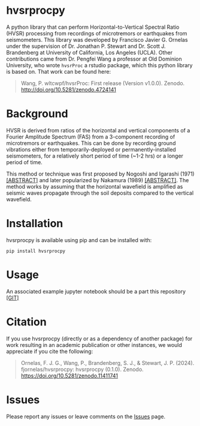 # hvsrprocpy

A python library that can perform Horizontal-to-Vertical Spectral 
Ratio (HVSR) processing from recordings of microtremors or earthquakes from
seismometers. This library was developed by Francisco Javier G. Ornelas under the supervision
of Dr. Jonathan P. Stewart and Dr. Scott J. Brandenberg at University of California, Los Angeles (UCLA). 
Other contributions came from Dr. Pengfei Wang a professor at Old Dominion University, who wrote `hvsrProc` 
a rstudio package, which this python library is based on. That work can be found here:

>Wang, P. wltcwpf/hvsrProc: First release (Version v1.0.0). Zenodo. http://doi.org/10.5281/zenodo.4724141


# Background

HVSR is derived from ratios of the horizontal and vertical components
of a Fourier Amplitude Spectrum (FAS) from a 3-component recording of
microtremors or earthquakes. This can be done by recording ground vibrations either from
temporarily-deployed or permanently-installed seismometers, for a relatively short
period of time (~1-2 hrs) or a longer period of time.

This method or technique was first proposed by Nogoshi and Igarashi (1971) 
<a href="https://www.scirp.org/reference/referencespapers?referenceid=3100696" target="_blank">[ABSTRACT]</a> and 
later popularized by Nakamura (1989) <a href="https://trid.trb.org/View/294184" target="_blank">[ABSTRACT]</a>.
The method works by assuming that the horizontal wavefield is amplified as seismic waves propagate
through the soil deposits compared to the vertical wavefield.

# Installation

hvsrprocpy is available using pip and can be installed with:

`pip install hvsrprocpy`

# Usage

An associated example jupyter notebook should be a part this repository <a href="https://github.com/fjornelas/hvsrprocpy" target="_blank">[GIT]</a>

# Citation

If you use hvsrprocpy (directly or as a dependency of another package) for work resulting in an academic publication or
other instances, we would appreciate if you cite the following:

> Ornelas, F. J. G., Wang, P., Brandenberg, S. J., & Stewart, J. P. (2024). fjornelas/hvsrprocpy: hvsrprocpy (0.1.0). Zenodo. https://doi.org/10.5281/zenodo.11411741 

# Issues

Please report any issues or leave comments on the <a href="https://github.com/fjornelas/hvsrprocpy/issues" target="_blank">Issues</a> page.

